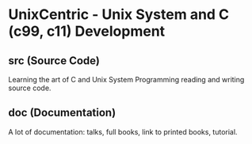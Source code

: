 # UnixCentric - Unix System and C (c99, c11) Development

## src (Source Code)

Learning the art of C and Unix System Programming reading and writing source code.

## doc (Documentation)

A lot of documentation: talks, full books, link to printed books, tutorial.
